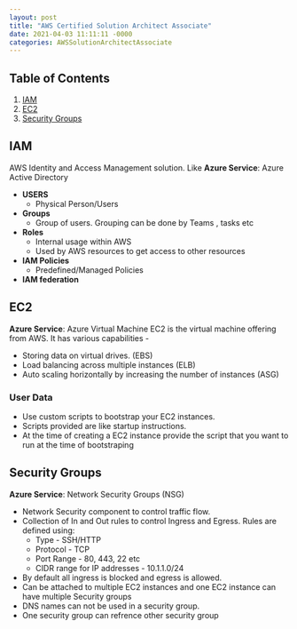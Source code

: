 ```yaml
---
layout: post
title: "AWS Certified Solution Architect Associate"
date: 2021-04-03 11:11:11 -0000
categories: AWSSolutionArchitectAssociate
---
```


## Table of Contents

1. [IAM](#iam)
2. [EC2](#ec2)
3. [Security Groups](#security-groups)


## IAM

AWS Identity and Access Management solution. Like 
**Azure Service**: Azure Active Directory

* **USERS**
  * Physical Person/Users
* **Groups**
  * Group of users. Grouping can be done by Teams , tasks etc
* **Roles**
  * Internal usage within AWS 
  * Used by AWS resources to get access to other resources
* **IAM Policies**
  * Predefined/Managed Policies
* **IAM federation**

## EC2

**Azure Service**: Azure Virtual Machine
EC2 is the virtual machine offering from AWS. It has various capabilities -

* Storing data on virtual drives. (EBS)
* Load balancing across multiple instances (ELB)
* Auto scaling horizontally by increasing the number of instances (ASG)

### User Data

* Use custom scripts to bootstrap your EC2 instances.
* Scripts provided are like startup instructions. 
* At the time of creating a EC2 instance provide the script that you want to run at the time of bootstraping

## Security Groups 

**Azure Service**: Network Security Groups (NSG)

* Network Security component to control traffic flow.
* Collection of In and Out rules to control Ingress and Egress. Rules are defined using:
  * Type - SSH/HTTP
  * Protocol - TCP
  * Port Range - 80, 443, 22 etc
  * CIDR range for IP addresses - 10.1.1.0/24
* By default all ingress is blocked and egress is allowed.
* Can be attached to multiple EC2 instances and one EC2 instance can have multiple Security groups
* DNS names can not be used in a security group.
* One security group can refrence other security group
